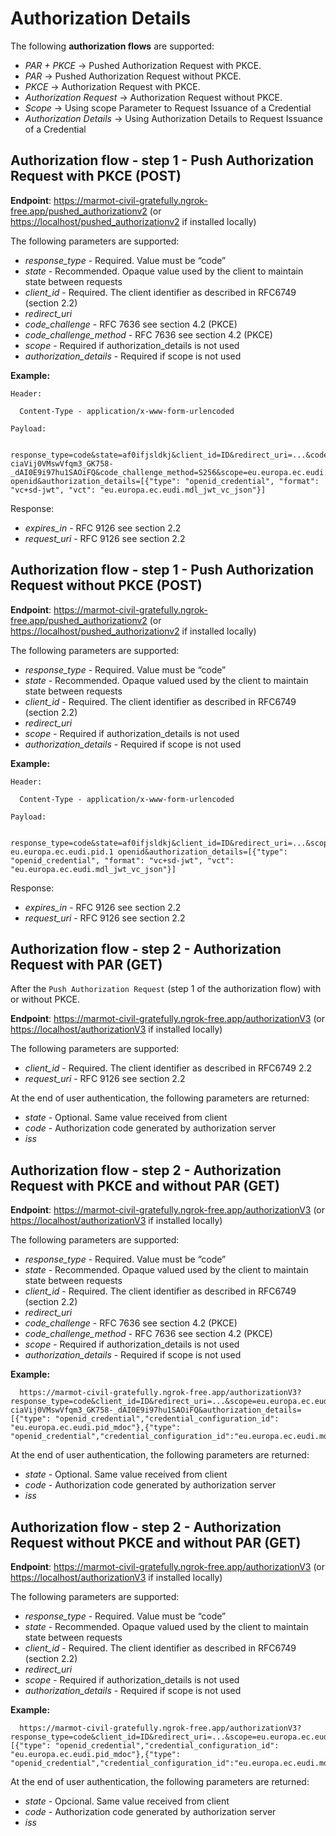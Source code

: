 # Authorization Details

The following **authorization flows** are supported:

+ *PAR + PKCE* -> Pushed Authorization Request with PKCE.
+ *PAR* -> Pushed Authorization Request without PKCE.
+ *PKCE* -> Authorization Request with PKCE.
+ *Authorization Request* -> Authorization Request without PKCE.
+ *Scope* -> Using scope Parameter to Request Issuance of a Credential
+ *Authorization Details* -> Using Authorization Details to Request Issuance of a Credential

## Authorization flow - step 1 - Push Authorization Request with PKCE (POST)

**Endpoint**: <https://marmot-civil-gratefully.ngrok-free.app/pushed_authorizationv2> (or <https://localhost/pushed_authorizationv2> if installed locally)

The following parameters are supported:

+ *response_type* - Required. Value must be “code”
+ *state* - Recommended. Opaque value used by the client to maintain state between requests
+ *client_id* - Required. The client identifier as described in RFC6749 (section 2.2)
+ *redirect_uri*
+ *code_challenge* - RFC 7636  see section 4.2 (PKCE)
+ *code_challenge_method* - RFC 7636  see section 4.2 (PKCE)
+ *scope* - Required if authorization_details is not used
+ *authorization_details* - Required if scope is not used

**Example:**

    Header:
  
      Content-Type - application/x-www-form-urlencoded

    Payload:
  
      response_type=code&state=af0ifjsldkj&client_id=ID&redirect_uri=...&code_challenge=-ciaVij0VMswVfqm3_GK758-_dAI0E9i97hu1SAOiFQ&code_challenge_method=S256&scope=eu.europa.ec.eudi.pid.1 openid&authorization_details=[{"type": "openid_credential", "format": "vc+sd-jwt", "vct": "eu.europa.ec.eudi.mdl_jwt_vc_json"}]


Response:

+ *expires_in* - RFC 9126 see section 2.2
+ *request_uri* - RFC 9126 see section 2.2




## Authorization flow - step 1 - Push Authorization Request without PKCE (POST)

**Endpoint**: <https://marmot-civil-gratefully.ngrok-free.app/pushed_authorizationv2> (or <https://localhost/pushed_authorizationv2> if installed locally)

The following parameters are supported:

+ *response_type* - Required. Value must be “code”
+ *state* - Recommended. Opaque valued used by the client to maintain state between requests
+ *client_id* - Required. The client identifier as described in RFC6749 (section 2.2)
+ *redirect_uri*
+ *scope* - Required if authorization_details is not used
+ *authorization_details* - Required if scope is not used

**Example:**

    Header:
  
      Content-Type - application/x-www-form-urlencoded

    Payload:
  
      response_type=code&state=af0ifjsldkj&client_id=ID&redirect_uri=...&scope= eu.europa.ec.eudi.pid.1 openid&authorization_details=[{"type": "openid_credential", "format": "vc+sd-jwt", "vct": "eu.europa.ec.eudi.mdl_jwt_vc_json"}]


Response:

+ *expires_in* - RFC 9126 see section 2.2
+ *request_uri* - RFC 9126 see section 2.2

## Authorization flow - step 2 - Authorization Request with PAR (GET)

After the `Push Authorization Request` (step 1 of the authorization flow) with or without PKCE.

**Endpoint**: <https://marmot-civil-gratefully.ngrok-free.app/authorizationV3> (or <https://localhost/authorizationV3> if installed locally)


The following parameters are supported:

+ *client_id* - Required. The client identifier as described in RFC6749 2.2
+ *request_uri* - RFC 9126 see section 2.2

At the end of user authentication, the following parameters are returned:

+ *state* - Optional. Same value received from client
+ *code* - Authorization code generated by authorization server 
+ *iss*


## Authorization flow - step 2 - Authorization Request with PKCE and without PAR (GET)

**Endpoint**: <https://marmot-civil-gratefully.ngrok-free.app/authorizationV3> (or <https://localhost/authorizationV3> if installed locally)

The following parameters are supported:

+ *response_type* - Required. Value must be “code”
+ *state* - Recommended. Opaque valued used by the client to maintain state between requests
+ *client_id* - Required. The client identifier as described in RFC6749 (section 2.2)
+ *redirect_uri*
+ *code_challenge* - RFC 7636  see section 4.2 (PKCE)
+ *code_challenge_method* - RFC 7636  see section 4.2 (PKCE)
+ *scope* - Required if authorization_details is not used
+ *authorization_details* - Required if scope is not used

**Example:**
  
      https://marmot-civil-gratefully.ngrok-free.app/authorizationV3?response_type=code&client_id=ID&redirect_uri=...&scope=eu.europa.ec.eudi.pid.1&code_challenge_method=S256&code_challenge=-ciaVij0VMswVfqm3_GK758-_dAI0E9i97hu1SAOiFQ&authorization_details=[{"type": "openid_credential","credential_configuration_id": "eu.europa.ec.eudi.pid_mdoc"},{"type": "openid_credential","credential_configuration_id":"eu.europa.ec.eudi.mdl_mdoc"}]

At the end of user authentication, the following parameters are returned:

+ *state* - Optional. Same value received from client
+ *code* - Authorization code generated by authorization server 
+ *iss*

  
## Authorization flow - step 2 - Authorization Request without PKCE and without PAR (GET)

**Endpoint**: <https://marmot-civil-gratefully.ngrok-free.app/authorizationV3> (or <https://localhost/authorizationV3> if installed locally)

The following parameters are supported:

+ *response_type* - Required. Value must be “code”
+ *state* - Recommended. Opaque valued used by the client to maintain state between requests
+ *client_id* - Required. The client identifier as described in RFC6749 (section 2.2)
+ *redirect_uri*
+ *scope* - Required if authorization_details is not used
+ *authorization_details* - Required if scope is not used

**Example:**
  
      https://marmot-civil-gratefully.ngrok-free.app/authorizationV3?response_type=code&client_id=ID&redirect_uri=...&scope=eu.europa.ec.eudi.pid.1&authorization_details=[{"type": "openid_credential","credential_configuration_id": "eu.europa.ec.eudi.pid_mdoc"},{"type": "openid_credential","credential_configuration_id":"eu.europa.ec.eudi.mdl_mdoc"}]

At the end of user authentication, the following parameters are returned:

+ *state* - Opcional. Same value received from client
+ *code* - Authorization code generated by authorization server 
+ *iss*

